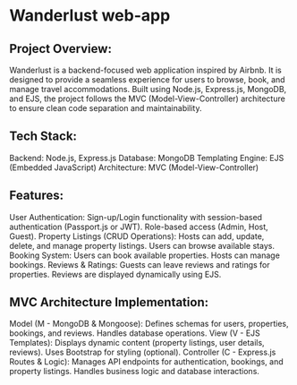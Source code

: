 # Wanderlust web-app

## Project Overview:
Wanderlust is a backend-focused web application inspired by Airbnb. It is designed to provide a seamless experience for users to browse, book, and manage travel accommodations. Built using Node.js, Express.js, MongoDB, and EJS, the project follows the MVC (Model-View-Controller) architecture to ensure clean code separation and maintainability.
## Tech Stack:
Backend: Node.js, Express.js
Database: MongoDB
Templating Engine: EJS (Embedded JavaScript)
Architecture: MVC (Model-View-Controller)
## Features:
User Authentication:
Sign-up/Login functionality with session-based authentication (Passport.js or JWT).
Role-based access (Admin, Host, Guest).
Property Listings (CRUD Operations):
Hosts can add, update, delete, and manage property listings.
Users can browse available stays.
Booking System:
Users can book available properties.
Hosts can manage bookings.
Reviews & Ratings:
Guests can leave reviews and ratings for properties.
Reviews are displayed dynamically using EJS.
## MVC Architecture Implementation:
Model (M - MongoDB & Mongoose):
Defines schemas for users, properties, bookings, and reviews.
Handles database operations.
View (V - EJS Templates):
Displays dynamic content (property listings, user details, reviews).
Uses Bootstrap for styling (optional).
Controller (C - Express.js Routes & Logic):
Manages API endpoints for authentication, bookings, and property listings.
Handles business logic and database interactions.

